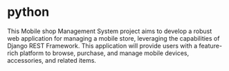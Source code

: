 # python
This Mobile shop Management System project aims to develop a robust web application for managing a mobile store, leveraging the capabilities of Django REST Framework. This application will provide users with a feature-rich platform to browse, purchase, and manage mobile devices, accessories, and related items.
